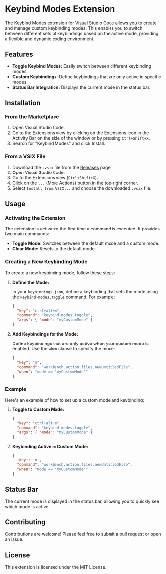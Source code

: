 # Keybind Modes Extension

The Keybind Modes extension for Visual Studio Code allows you to create and manage custom keybinding modes. This enables you to switch between different sets of keybindings based on the active mode, providing a flexible and dynamic coding environment.

## Features

- **Toggle Keybind Modes:** Easily switch between different keybinding modes.
- **Custom Keybindings:** Define keybindings that are only active in specific modes.
- **Status Bar Integration:** Displays the current mode in the status bar.

## Installation

### From the Marketplace

1. Open Visual Studio Code.
2. Go to the Extensions view by clicking on the Extensions icon in the Activity Bar on the side of the window or by pressing `Ctrl+Shift+X`.
3. Search for "Keybind Modes" and click Install.

### From a VSIX File

1. Download the `.vsix` file from the [Releases](#) page.
2. Open Visual Studio Code.
3. Go to the Extensions view (`Ctrl+Shift+X`).
4. Click on the `...` (More Actions) button in the top-right corner.
5. Select `Install from VSIX...` and choose the downloaded `.vsix` file.

## Usage

### Activating the Extension

The extension is activated the first time a command is executed. It provides two main commands:

- **Toggle Mode:** Switches between the default mode and a custom mode.
- **Clear Mode:** Resets to the default mode.

### Creating a New Keybinding Mode

To create a new keybinding mode, follow these steps:

1. **Define the Mode:**

   In your `keybindings.json`, define a keybinding that sets the mode using the `keybind-modes.toggle` command. For example:

   ```json
   {
     "key": "ctrl+alt+m",
     "command": "keybind-modes.toggle",
     "args": { "mode": "myCustomMode" }
   }
   ```

2. **Add Keybindings for the Mode:**

   Define keybindings that are only active when your custom mode is enabled. Use the `when` clause to specify the mode:

   ```json
   {
     "key": "n",
     "command": "workbench.action.files.newUntitledFile",
     "when": "mode == 'myCustomMode'"
   }
   ```

### Example

Here's an example of how to set up a custom mode and keybinding:

1. **Toggle to Custom Mode:**

   ```json
   {
     "key": "ctrl+alt+m",
     "command": "keybind-modes.toggle",
     "args": { "mode": "myCustomMode" }
   }
   ```

2. **Keybinding Active in Custom Mode:**

   ```json
   {
     "key": "n",
     "command": "workbench.action.files.newUntitledFile",
     "when": "mode == 'myCustomMode'"
   }
   ```

## Status Bar

The current mode is displayed in the status bar, allowing you to quickly see which mode is active.

## Contributing

Contributions are welcome! Please feel free to submit a pull request or open an issue.

## License

This extension is licensed under the MIT License.
